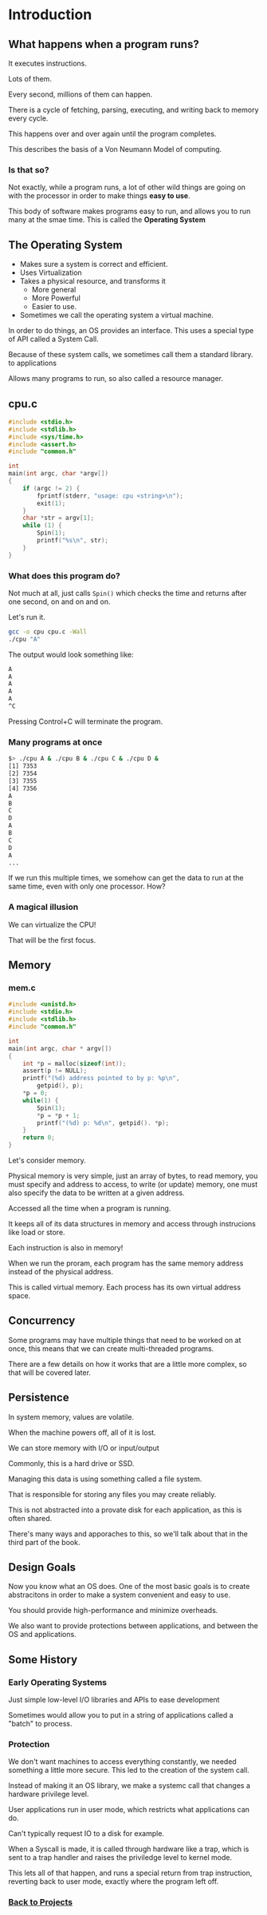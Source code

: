 # Introduction

## What happens when a program runs?
It executes instructions.

Lots of them.

Every second, millions of them can happen.

There is a cycle of fetching, parsing, executing, and writing back to memory every cycle.

This happens over and over again until the program completes.

This describes the basis of a Von Neumann Model of computing.

### Is that so?
Not exactly, while a program runs, a lot of other wild things are going on with the processor in order to make things **easy to use**.

This body of software makes programs easy to run, and allows you to run many at the smae time. This is called the **Operating System**

## The Operating System
 - Makes sure a system is correct and efficient.
 - Uses Virtualization
 - Takes a physical resource, and transforms it
   - More general
   - More Powerful
   - Easier to use.
 - Sometimes we call the operating system a virtual machine.

In order to do things, an OS provides an interface.
This uses a special type of API called a System Call.

Because of these system calls, we sometimes call them a standard library. to applications

Allows many programs to run, so also called a resource manager.

## cpu.c
```c
#include <stdio.h>
#include <stdlib.h>
#include <sys/time.h>
#include <assert.h>
#include "common.h"

int
main(int argc, char *argv[])
{
    if (argc != 2) {
        fprintf(stderr, "usage: cpu <string>\n");
        exit(1);
    }
    char *str = argv[1];
    while (1) {
        Spin(1);
        printf("%s\n", str);
    }
}
```
### What does this program do?
Not much at all, just calls `Spin()` which checks the time and returns after one second, on and on and on.

Let's run it.

```bash
gcc -o cpu cpu.c -Wall
./cpu "A"
```

The output would look something like:

```bash
A
A
A
A
A
^C
```

Pressing Control+C will terminate the program.


### Many programs at once
```bash
$> ./cpu A & ./cpu B & ./cpu C & ./cpu D &
[1] 7353
[2] 7354
[3] 7355
[4] 7356
A
B
C
D
A
B
C
D
A
...
```

If we run this multiple times, we somehow can get the data to run at the same time, even with only one processor. How?

### A magical illusion
We can virtualize the CPU!

That will be the first focus.

## Memory
### mem.c
```c
#include <unistd.h>
#include <stdio.h>
#include <stdlib.h>
#include "common.h"

int
main(int argc, char * argv[])
{
    int *p = malloc(sizeof(int));
    assert(p != NULL);
    printf("(%d) address pointed to by p: %p\n",
        getpid(), p);
    *p = 0;
    while(1) {
        Spin(1);
        *p = *p + 1;
        printf("(%d) p: %d\n", getpid(). *p);
    }
    return 0;
}
```

Let's consider memory.

Physical memory is very simple, just an array of bytes, to read memory, you must specify and address to access, to write (or update) memory, one must also specify the data to be written at a given address.


Accessed all the time when a program is running.

It keeps all of its data structures in memory and access through instrucions like load or store.

Each instruction is also in memory!

When we run the proram, each program has the same memory address instead of the physical address.

This is called virtual memory. Each process has its own virtual address space.

## Concurrency
Some programs may have multiple things that need to be worked on at once, this means that we can create multi-threaded programs.

There are a few details on how it works that are a little more complex, so that will be covered later.

## Persistence
In system memory, values are volatile. 

When the machine powers off, all of it is lost.

We can store memory with I/O or input/output

Commonly, this is a hard drive or SSD.

Managing this data is using something called a file system.

That is responsible for storing any files you may create reliably.

This is not abstracted into a provate disk for each application, as this is often shared.

There's many ways and apporaches to this, so we'll talk about that in the third part of the book.

## Design Goals

Now you know what an OS does. One of the most basic goals is to create abstracitons in order to make a system convenient and easy to use.

You should provide high-performance and minimize overheads.

We also want to provide protections between applications, and between the OS and applications.

## Some History

### Early Operating Systems
Just simple low-level I/O libraries and APIs to ease development

Sometimes would allow you to put in a string of applications called a "batch" to process.

### Protection
We don't want machines to access everything constantly, we needed something a little more secure. This led to the creation of the system call.

Instead of making it an OS library, we make a systemc call that changes a hardware privilege level.

User applications run in user mode, which restricts what applications can do.

Can't typically request IO to a disk for example.

When a Syscall is made, it is called through hardware like a trap, which is sent to a trap handler and raises the priviledge level to kernel mode.

This lets all of that happen, and runs a special return from trap instruction, reverting back to user mode, exactly where the program left off.


### [Back to Projects](%WEBPATH%/projects/ostep/)
